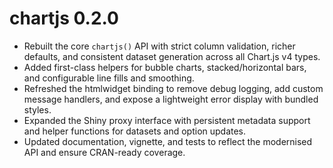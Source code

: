 # chartjs 0.2.0

- Rebuilt the core `chartjs()` API with strict column validation, richer
  defaults, and consistent dataset generation across all Chart.js v4 types.
- Added first-class helpers for bubble charts, stacked/horizontal bars, and
  configurable line fills and smoothing.
- Refreshed the htmlwidget binding to remove debug logging, add custom message
  handlers, and expose a lightweight error display with bundled styles.
- Expanded the Shiny proxy interface with persistent metadata support and
  helper functions for datasets and option updates.
- Updated documentation, vignette, and tests to reflect the modernised API and
  ensure CRAN-ready coverage.
